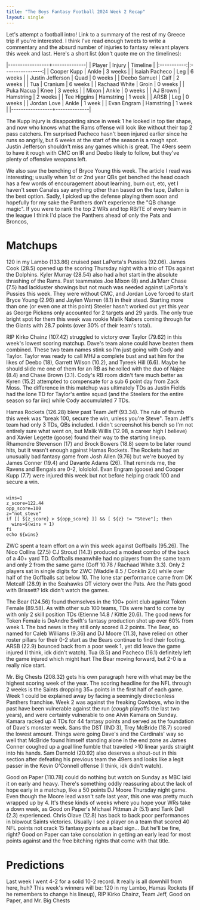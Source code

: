 ```yaml
---
title: "The Boys Fantasy Football 2024 Week 2 Recap"
layout: single
---
```


Let's attempt a football intro! Link to a summary of the rest of my Greece trip if you're interested. I think I've read enough tweets to write a commentary and the absurd number of injuries to fantasy relevant players this week and last. Here's a short list (don't quote me on the timelines):


|-----------------+--------------|
| Player | Injury | Timeline |
|:-----------:|:----------------:|
| Cooper Kupp | Ankle | 3 weeks |
| Isaiah Pacheco | Leg | 6 weeks |
| Justin Jefferson | Quad | 0 weeks |
| Deebo Samuel | Calf | 2 weeks |
| Tua | Cranium | 6 weeks |
| Rachaad White | Groin | 0 weeks |
| Puka Nacua | Knee | 3 weeks |
| Mixon | Ankle | 0 weeks |
| AJ Brown | Hamstring | 2 weeks |
| Tee Higgins | Hamstring | 1 week |
| ARSB | Leg | 0 weeks |
| Jordan Love | Ankle | 1 week |
| Evan Engram | Hamstring | 1 week |
|-----------------+--------------|


The Kupp injury is disappointing since in week 1 he looked in top tier shape, and now who knows what the Rams offense will look like without their top 2 pass catchers. I'm surprised Pacheco hasn't been injured earlier since he runs so angrily, but 6 weeks at the start of the season is a rough spot. Justin Jefferson shouldn't miss any games which is great. The 49ers seem to have it rough with CMC on IR and Deebo likely to follow, but they've plenty of offensive weapons left. 

We also saw the benching of Bryce Young this week. The article I read was interesting; usually when 1st or 2nd year QBs get benched the head coach has a few words of encouragement about learning, burn out, etc, yet I haven't seen Canales say anything other than based on the tape, Dalton is the best option. Sadly, I picked up the defense playing them soon and hopefully for my sake the Panthers don't experience the "QB change magic". If you were to rank the top 2 WRs and top RB/TE of every team in the league I think I'd place the Panthers ahead of only the Pats and Broncos, 

# Matchups

120 in my Lambo (133.86) cruised past LaPorta's Pussies (92.06). James Cook (28.5) opened up the scoring Thursday night with a trio of TDs against the Dolphins. Kyler Murray (28.54) also had a hot start in the absolute thrashing of the Rams. Past teammates Joe Mixon (8) and Ja'Marr Chase (7.5) had lackluster showings but not much was needed against LaPorta's Pussies this week. They were without CMC, and Jordan Love forced to start Bryce Young (2.96) and Jaylen Warren (8.1) in their stead. Starting more than one (or even one at this point) Steeler hasn't worked out yet this year as George Pickens only accounted for 2 targets and 29 yards. The only true bright spot for them this week was rookie Malik Nabers coming through for the Giants with 28.7 points (over 30% of their team's total).

RIP Kirko Chainz (107.42) struggled to victory over Taylor (79.62) in this week's lowest scoring matchup. Dave's team alone could have beaten them combined. These two team names stink so I'm just going with Cody and Taylor. Taylor was ready to call MHJ a complete bust and sat him for the likes of Deebo (18), Garrett Wilson (10.2), and Tyreek Hill (6.6). Maybe he should slide me one of them for an RB as he rolled with the duo of Najee (8.4) and Chase Brown (3.1). Cody's RB room didn't fare much better as Kyren (15.2) attempted to compensate for a sub 6 point day from Zack Moss. The difference in this matchup was ultimately TDs as Justin Fields had the lone TD for Taylor's entire squad (and the Steelers for the entire season so far iirc) while Cody accumulated 7 TDs.

Hamas Rockets (126.28) blew past Team Jeff (93.34). The rule of thumb this week was "break 100, secure the win, unless you're Steve". Team Jeff's team had only 3 TDs, QBs included. I didn't screenshot his bench so I'm not entirely sure what went on, but Malik Willis (12.98, a career high I believe) and Xavier Legette (goose) found their way to the starting lineup. Rhamondre Stevenson (17) and Brock Bowers (18.8) seem to be later round hits, but it wasn't enough against Hamas Rockets. The Rockets had an unusually bad fantasy game from Josh Allen (9.76) but we're buoyed by James Conner (19.4) and Davante Adams (26). That reminds me, the Ravens and Bengals are 0-2, lolololol. Evan Engram (goose) and Cooper Kupp (7.7) were injured this week but not before helping crack 100 and secure a win.

<code>
wins=1
z_score=122.44
opp_score=100
z="not_steve"
if [[ ${z_score} > ${opp_score} ]] && [ ${z} != "Steve"]; then
  wins=$(wins + 1)
fi
echo ${wins}</code>

ZWC spent a team effort on a win this week against Goffballs (95.26). The Nico Collins (27.5) CJ Stroud (14.3) produced a modest combo of the back of a 40+ yard TD. Goffballs meanwhile had no players from the same team and only 2 from the same game (Goff 10.78 / Rachaad White 3.3). Only 2 players sat in single digits for ZWC (Waddle 8.5 / Conklin 2.0) while over half of the Goffballs sat below 10. The lone star performance came from DK Metcalf (28.9) in the Seahawks OT victory over the Pats. Are the Pats good with Brissett? Idk didn't watch the games.

The Bear (124.56) found themselves in the 100+ point club against Token Female (89.58). As with other sub 100 teams, TDs were hard to come by with only 2 skill position TDs (Etienne 14.8 / Kittle 20.6). The good news for Token Female is DeAndre Swift's fantasy production shot up over 60% from week 1. The bad news is they still only scored 8.2 points. The Bear, so named for Caleb Williams (9.36) and DJ Moore (11.3), have relied on other roster pillars for their 0-2 start as the Bears continue to find their footing. ARSB (22.9) bounced back from a poor week 1, yet did leave the game injured (I think, idk didn't watch). Tua (8.5) and Pacheco (16.1) definitely left the game injured which might hurt The Bear moving forward, but 2-0 is a really nice start.

Mr. Big Chests (208.32) gets his own paragraph here with what may be the highest scoring week of the year. The scoring headline for the NFL through 2 weeks is the Saints dropping 35+ points in the first half of each game. Week 1 could be explained away by facing a seemingly directionless Panthers franchise. Week 2 was against the freaking Cowboys, who in the past have been vulnerable against the run (*cough* playoffs the last two years), and were certainly vulnerable to one Alvin Kamara on Sunday. Kamara racked up 4 TDs for 44 fantasy points and served as the foundation of Dave's monster week. Sans the DST (IND 3), Trey McBride (18.7) scored the lowest amount. Things were going Dave's and the Cardinals' way so well that McBride found himself standing alone in the end zone as James Conner coughed up a goal line fumble that traveled >10 linear yards straight into his hands. Sam Darnold (20.92) also deserves a shout-out in this section after defeating his previous team the 49ers and looks like a legit passer in the Kevin O'Connell offense (I think, idk didn't watch).

Good on Paper (110.78) could do nothing but watch on Sunday as MBC laid it on early and heavy. There's something oddly reassuring about the lack of hope early in a matchup, like a 50 points DJ Moore Thursday night game. Even though the Moore lead wasn't safe last year, this one was pretty much wrapped up by 4. It's these kinds of weeks where you hope your WRs take a down week, as Good on Paper's Michael Pittman Jr (5.1) and Tank Dell (2.3) experienced. Chris Olave (12.8) has back to back poor performances in blowout Saints victories. Usually I see a player on a team that scored 40 NFL points not crack 15 fantasy points as a bad sign... But he'll be fine, right? Good on Paper can take consolation in getting an early lead for most points against and the free bitching rights that come with that title.

# Predictions

Last week I went 4-2 for a solid 10-2 record. It really is all downhill from here, huh? This week's winners will be: 120 in my Lambo, Hamas Rockets (if he remembers to change his lineup), RIP Kirko Chainz, Team Jeff, Good on Paper, and Mr. Big Chests

